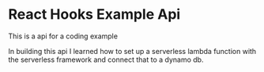 # React Hooks Example Api

This is a api for a coding example

In building this api I learned how to set up a serverless lambda function with the serverless framework and connect that to a dynamo db.
